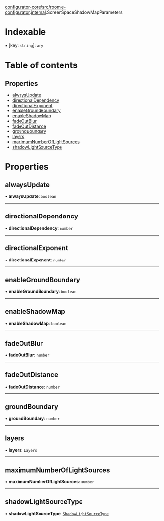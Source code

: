 [configurator-core/src/roomle-configurator](../modules/configurator_core_src_roomle_configurator.md).[internal](../modules/configurator_core_src_roomle_configurator._internal_.md).ScreenSpaceShadowMapParameters

# Indexable

▪ [key: `string`]: `any`

# Table of contents

## Properties

- [alwaysUpdate](configurator_core_src_roomle_configurator._internal_.ScreenSpaceShadowMapParameters.md#alwaysupdate)
- [directionalDependency](configurator_core_src_roomle_configurator._internal_.ScreenSpaceShadowMapParameters.md#directionaldependency)
- [directionalExponent](configurator_core_src_roomle_configurator._internal_.ScreenSpaceShadowMapParameters.md#directionalexponent)
- [enableGroundBoundary](configurator_core_src_roomle_configurator._internal_.ScreenSpaceShadowMapParameters.md#enablegroundboundary)
- [enableShadowMap](configurator_core_src_roomle_configurator._internal_.ScreenSpaceShadowMapParameters.md#enableshadowmap)
- [fadeOutBlur](configurator_core_src_roomle_configurator._internal_.ScreenSpaceShadowMapParameters.md#fadeoutblur)
- [fadeOutDistance](configurator_core_src_roomle_configurator._internal_.ScreenSpaceShadowMapParameters.md#fadeoutdistance)
- [groundBoundary](configurator_core_src_roomle_configurator._internal_.ScreenSpaceShadowMapParameters.md#groundboundary)
- [layers](configurator_core_src_roomle_configurator._internal_.ScreenSpaceShadowMapParameters.md#layers)
- [maximumNumberOfLightSources](configurator_core_src_roomle_configurator._internal_.ScreenSpaceShadowMapParameters.md#maximumnumberoflightsources)
- [shadowLightSourceType](configurator_core_src_roomle_configurator._internal_.ScreenSpaceShadowMapParameters.md#shadowlightsourcetype)

# Properties

## alwaysUpdate

• **alwaysUpdate**: `boolean`

___

## directionalDependency

• **directionalDependency**: `number`

___

## directionalExponent

• **directionalExponent**: `number`

___

## enableGroundBoundary

• **enableGroundBoundary**: `boolean`

___

## enableShadowMap

• **enableShadowMap**: `boolean`

___

## fadeOutBlur

• **fadeOutBlur**: `number`

___

## fadeOutDistance

• **fadeOutDistance**: `number`

___

## groundBoundary

• **groundBoundary**: `number`

___

## layers

• **layers**: `Layers`

___

## maximumNumberOfLightSources

• **maximumNumberOfLightSources**: `number`

___

## shadowLightSourceType

• **shadowLightSourceType**: [`ShadowLightSourceType`](../modules/configurator_core_src_roomle_configurator._internal_.md#shadowlightsourcetype)
